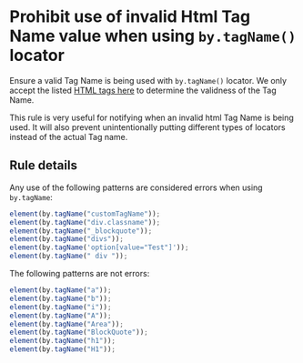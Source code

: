 # Prohibit use of invalid Html Tag Name value when using `by.tagName()` locator

Ensure a valid Tag Name is being used with `by.tagName()` locator. We only accept the listed 
[HTML tags here](http://www.w3schools.com/tags/) to determine the validness of the Tag Name.

This rule is very useful for notifying when an invalid html Tag Name is being used. 
It will also prevent unintentionally putting different types of locators instead of the actual Tag name.

## Rule details

Any use of the following patterns are considered errors when using `by.tagName`:

```js
element(by.tagName("customTagName"));
element(by.tagName("div.classname"));
element(by.tagName("_blockquote"));
element(by.tagName("divs"));
element(by.tagName('option[value="Test"]'));
element(by.tagName(" div "));
```

The following patterns are not errors:

```js
element(by.tagName("a"));
element(by.tagName("b"));
element(by.tagName("i"));
element(by.tagName("A"));
element(by.tagName("Area"));
element(by.tagName("BlockQuote"));
element(by.tagName("h1"));
element(by.tagName("H1"));
```
